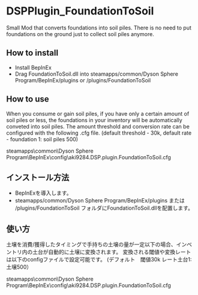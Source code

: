# DSPPlugin_FoundationToSoil

Small Mod that converts foundations into soil piles. There is no need to put foundations on the ground just to collect soil piles anymore.

## How to install

- Install BepInEx
- Drag FoundationToSoil.dll into steamapps/common/Dyson Sphere Program/BepInEx/plugins or /plugins/FoundationToSoil

## How to use

When you consume or gain soil piles, if you have only a certain amount of soil piles or less, the foundations in your inventory will be automatically conveted into soil piles.
The amount threshold and conversion rate can be configured with the following .cfg file. 
(default threshold - 30k,  default rate - foundation 1: soil piles 500)

steamapps\common\Dyson Sphere Program\BepInEx\config\aki9284.DSP.plugin.FoundationToSoil.cfg


## インストール方法

- BepInExを導入します。
- steamapps/common/Dyson Sphere Program/BepInEx/plugins または /plugins/FoundationToSoil フォルダにFoundationToSoil.dllを配置します。

## 使い方

土壌を消費/獲得したタイミングで手持ちの土壌の量が一定以下の場合、インベントリ内の土台が自動的に土壌に変換されます。
変換される閾値や変換レートは以下のconfigファイルで設定可能です。
(デフォルト　閾値30k レート土台1:土壌500）

steamapps\common\Dyson Sphere Program\BepInEx\config\aki9284.DSP.plugin.FoundationToSoil.cfg

